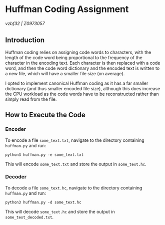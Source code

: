 # Huffman Coding Assignment
###### vzbf32 | Z0973057

## Introduction
Huffman coding relies on assigning code words to characters, with the length of the code word being proportional to the frequency of the character in the encoding text. Each character is then replaced with a code word, and then the code word dictionary and the encoded text is written to a new file, which will have a smaller file size (on average).

I opted to implement canonical Huffman coding as it has a far smaller dictionary (and thus smaller encoded file size), although this does increase the CPU workload as the code words have to be reconstructed rather than simply read from the file.

## How to Execute the Code
### Encoder
To encode a file `some_text.txt`, navigate to the directory containing `huffman.py` and run:
    
    python3 huffman.py -e some_text.txt
    
This will encode `some_text.txt` and store the output in `some_text.hc`.

### Decoder
To decode a file `some_text.hc`, navigate to the directory containing `huffman.py` and run:

    python3 huffman.py -d some_text.hc
    
This will decode `some_text.hc` and store the output in `some_text_decoded.txt`.
